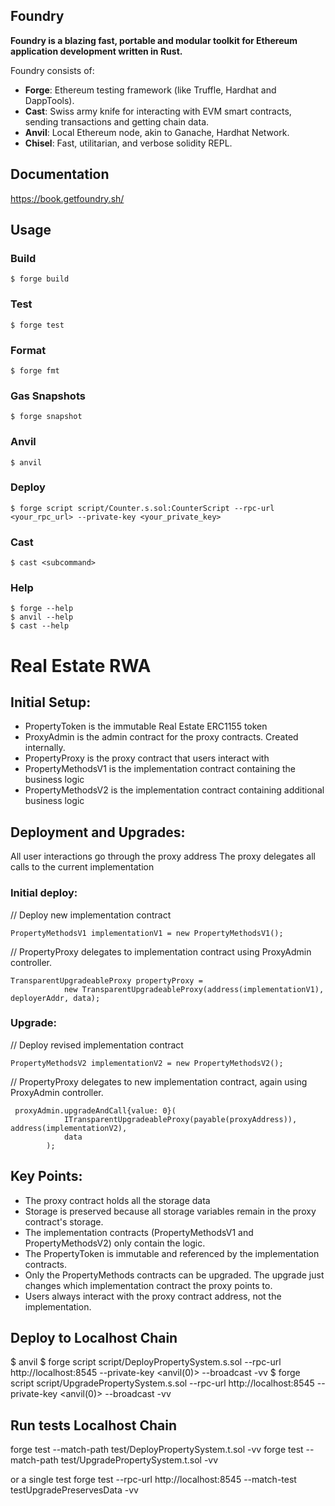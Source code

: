 ## Foundry

**Foundry is a blazing fast, portable and modular toolkit for Ethereum application development written in Rust.**

Foundry consists of:

-   **Forge**: Ethereum testing framework (like Truffle, Hardhat and DappTools).
-   **Cast**: Swiss army knife for interacting with EVM smart contracts, sending transactions and getting chain data.
-   **Anvil**: Local Ethereum node, akin to Ganache, Hardhat Network.
-   **Chisel**: Fast, utilitarian, and verbose solidity REPL.

## Documentation

https://book.getfoundry.sh/

## Usage

### Build

```shell
$ forge build
```

### Test

```shell
$ forge test
```

### Format

```shell
$ forge fmt
```

### Gas Snapshots

```shell
$ forge snapshot
```

### Anvil

```shell
$ anvil
```

### Deploy

```shell
$ forge script script/Counter.s.sol:CounterScript --rpc-url <your_rpc_url> --private-key <your_private_key>
```

### Cast

```shell
$ cast <subcommand>
```

### Help

```shell
$ forge --help
$ anvil --help
$ cast --help
```

# Real Estate RWA
## Initial Setup:
* PropertyToken is the immutable Real Estate ERC1155 token
* ProxyAdmin is the admin contract for the proxy contracts. Created internally.
* PropertyProxy is the proxy contract that users interact with
* PropertyMethodsV1 is the implementation contract containing the business logic
* PropertyMethodsV2 is the implementation contract containing additional business logic


## Deployment and Upgrades:
All user interactions go through the proxy address
The proxy delegates all calls to the current implementation

### Initial deploy:
// Deploy new implementation contract
```shell
PropertyMethodsV1 implementationV1 = new PropertyMethodsV1();
```

// PropertyProxy delegates to implementation contract using ProxyAdmin controller. 
```shell
TransparentUpgradeableProxy propertyProxy =
            new TransparentUpgradeableProxy(address(implementationV1), deployerAddr, data);
```

### Upgrade:
// Deploy revised implementation contract
```shell
PropertyMethodsV2 implementationV2 = new PropertyMethodsV2();
```

// PropertyProxy delegates to new implementation contract, again using ProxyAdmin controller. 
```shell
 proxyAdmin.upgradeAndCall{value: 0}(
            ITransparentUpgradeableProxy(payable(proxyAddress)), address(implementationV2),
            data
        );
```

## Key Points:
* The proxy contract holds all the storage data
* Storage is preserved because all storage variables remain in the proxy contract's storage. 
* The implementation contracts (PropertyMethodsV1 and PropertyMethodsV2) only contain the logic.
* The PropertyToken is immutable and referenced by the implementation contracts.
* Only the PropertyMethods contracts can be upgraded. The upgrade just changes which implementation contract the proxy points to.
* Users always interact with the proxy contract address, not the implementation.


## Deploy to Localhost Chain
$ anvil
$ forge script script/DeployPropertySystem.s.sol --rpc-url http://localhost:8545 --private-key <anvil(0)> --broadcast -vv
$ forge script script/UpgradePropertySystem.s.sol --rpc-url http://localhost:8545 --private-key <anvil(0)> --broadcast -vv

## Run tests Localhost Chain
forge test --match-path test/DeployPropertySystem.t.sol -vv
forge test --match-path test/UpgradePropertySystem.t.sol -vv

or a single test
forge test --rpc-url http://localhost:8545 --match-test testUpgradePreservesData -vv
